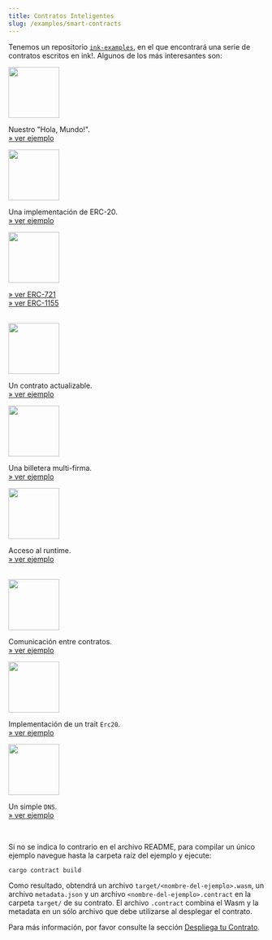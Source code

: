 ```yaml
---
title: Contratos Inteligentes
slug: /examples/smart-contracts
---
```


Tenemos un repositorio <a href="https://github.com/paritytech/ink-examples/tree/main">`ink-examples`</a>, 
en el que encontrará una serie de contratos escritos en ink!. 
Algunos de los más interesantes son:

<div className="row">
    <div className="col text--center">
        <a href="https://github.com/paritytech/ink-examples/tree/main/flipper"><img src="/img/icons/flipper.svg" width="100" /></a>
        <p>
            Nuestro "Hola, Mundo!".<br/>
            <a href="https://github.com/paritytech/ink-examples/tree/main/flipper">
                » ver ejemplo
            </a>
        </p>
    </div>
    <div className="col text--center">
        <a href="https://github.com/paritytech/ink-examples/tree/main/erc20"><img src="/img/icons/erc20.svg" width="100" /></a>
        <p>
            Una implementación de ERC-20.<br/>
            <a href="https://github.com/paritytech/ink-examples/tree/main/erc20">
                » ver ejemplo
            </a>
        </p>
    </div>
    <div className="col text--center">
        <a href="https://github.com/paritytech/ink-examples/tree/main/erc721"><img src="/img/icons/nft.svg" width="100" /></a>
        <p>
            <a href="https://github.com/paritytech/ink-examples/tree/main/erc721">
                » ver ERC-721
            </a>
            <br/>
            <a href="https://github.com/paritytech/ink-examples/tree/main/erc1155">
                » ver ERC-1155
            </a>
        </p>
    </div>
</div>

<br/>

<div className="row">
    <div className="col text--center">
        <a href="https://github.com/paritytech/ink-examples/tree/main/upgradeable-contracts"><img src="/img/icons/upgradable.svg" width="100" /></a>
        <p>
            Un contrato actualizable.<br/>
            <a href="https://github.com/paritytech/ink-examples/tree/main/upgradeable-contracts">
                » ver ejemplo
            </a>
        </p>
    </div>
    <div className="col text--center">
        <a href="https://github.com/paritytech/ink-examples/tree/main/multisig"><img src="/img/icons/multisig.svg" width="100" /></a>
        <p>
            Una billetera multi-firma.<br/>
            <a href="https://github.com/paritytech/ink-examples/tree/main/multisig">
                » ver ejemplo
            </a>
        </p>
    </div>
    <div className="col text--center">
        <a href="https://github.com/paritytech/ink-examples/tree/main/rand-extension"><img src="/img/icons/rand-extension.svg" width="100" /></a>
        <p>
            Acceso al runtime.<br/>
            <a href="https://github.com/paritytech/ink-examples/tree/main/rand-extension">
                » ver ejemplo
            </a>
        </p>
    </div>
</div>

<br/>

<div className="row">
    <div className="col text--center">
        <a href="https://github.com/paritytech/ink-examples/tree/main/upgradeable-contracts/delegator"><img src="/img/icons/delegator.svg" width="100" /></a>
        <p>
            Comunicación entre contratos.<br/>
            <a href="https://github.com/paritytech/ink-examples/tree/main/upgradeable-contracts/delegator">
                » ver ejemplo
            </a>
        </p>
    </div>
    <div className="col text--center">
        <a href="https://github.com/paritytech/ink-examples/tree/main/trait-erc20"><img src="/img/icons/trait-erc20.svg" width="100" /></a>
        <p>
            Implementación de un trait <code>Erc20</code>.<br/>
            <a href="https://github.com/paritytech/ink-examples/tree/main/trait-erc20">
                » ver ejemplo
            </a>
        </p>
    </div>
    <div className="col text--center">
        <a href="https://github.com/paritytech/ink-examples/tree/main/dns"><img src="/img/icons/dns.svg" width="100" /></a>
        <p>
            Un simple <code>DNS</code>.<br/>
            <a href="https://github.com/paritytech/ink-examples/tree/main/dns">
                » ver ejemplo
            </a>
        </p>
    </div>
</div>

<br/>

Si no se indica lo contrario en el archivo README, para compilar un único ejemplo navegue 
hasta la carpeta raíz del ejemplo y ejecute:

```bash
cargo contract build
```

Como resultado, obtendrá un archivo `target/<nombre-del-ejemplo>.wasm`, un archivo `metadata.json` 
y un archivo `<nombre-del-ejemplo>.contract` en la carpeta `target/` de su contrato. 
El archivo `.contract` combina el Wasm y la metadata en un sólo archivo que debe utilizarse al 
desplegar el contrato.

Para más información, por favor consulte la sección 
[Despliega tu Contrato](/getting-started/deploy-your-contract).